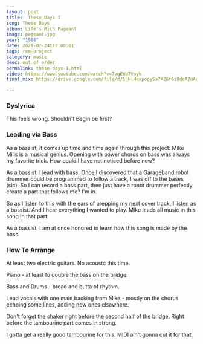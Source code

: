 ```yaml
---
layout: post
title:  These Days I
song: These Days
album: Life's Rich Pageant
image: pageant.jpg
year: "1986"
date: 2021-07-24t12:00:01
tags: rem-project
category: music
desc: out of order
permalink: these-days-1.html
video: https://www.youtube.com/watch?v=7vgEWp7Voyk
final_mix: https://drive.google.com/file/d/1_HlHexpogySa7X26f6i8deA2uArlMNUM/view?usp=sharing

---
```


### Dyslyrica

This feels wrong. Shouldn't Begin be first?

### Leading via Bass

As a bassist, it comes up time and time again through this project: Mike Mills is a musical genius. Opening with power chords on bass was always my favorite trick. How could I have not noticed before now?

As a bassist, I lead with bass. Once I discovered that a Garageband robot drummer could be programmed to follow a track, I was off to the bases (sic). So I can record a bass part, then just have a ronot drummer perfectly create a part that follows me? I'm in.

So as I listen to this with the ears of prepping my next cover track, I listen as a bassist. And I hear everything I wanted to play. Mike leads all music in this song in that part.

As a bassist, I am at once honored to learn how this song is made by the bass.

### How To Arrange

At least two electric guitars. No acoustc this time.
 
Piano - at least to double the bass on the bridge.

Bass and Drums - bread and butta of rhythm.

Lead vocals with one main backing from Mike - mostly on the chorus echoing some lines, adding new ones elsewhere.

Don't forget the shaker right before the second half of the bridge. Right before the tambourine part comes in strong.

I gotta get a really good tambourine for this. MIDI ain't gonna cut it for that.